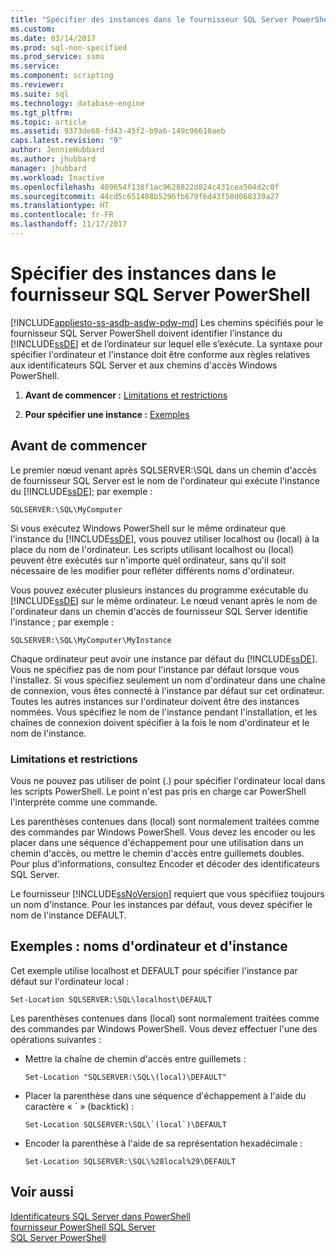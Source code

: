```yaml
---
title: "Spécifier des instances dans le fournisseur SQL Server PowerShell | Microsoft Docs"
ms.custom: 
ms.date: 03/14/2017
ms.prod: sql-non-specified
ms.prod_service: ssms
ms.service: 
ms.component: scripting
ms.reviewer: 
ms.suite: sql
ms.technology: database-engine
ms.tgt_pltfrm: 
ms.topic: article
ms.assetid: 9373de68-fd43-45f2-b9a6-149c96610aeb
caps.latest.revision: "9"
author: JennieHubbard
ms.author: jhubbard
manager: jhubbard
ms.workload: Inactive
ms.openlocfilehash: 409654f138f1ac9628822d824c431cea504d2c0f
ms.sourcegitcommit: 44cd5c651488b5296fb679f6d43f50d068339a27
ms.translationtype: HT
ms.contentlocale: fr-FR
ms.lasthandoff: 11/17/2017
---
```

# <a name="specify-instances-in-the-sql-server-powershell-provider"></a>Spécifier des instances dans le fournisseur SQL Server PowerShell
[!INCLUDE[appliesto-ss-asdb-asdw-pdw-md](../../includes/appliesto-ss-asdb-asdw-pdw-md.md)] Les chemins spécifiés pour le fournisseur SQL Server PowerShell doivent identifier l’instance du [!INCLUDE[ssDE](../../includes/ssde-md.md)] et de l’ordinateur sur lequel elle s’exécute. La syntaxe pour spécifier l'ordinateur et l'instance doit être conforme aux règles relatives aux identificateurs SQL Server et aux chemins d'accès Windows PowerShell.  
  
1.  **Avant de commencer :**  [Limitations et restrictions](#LimitationsRestrictions)  
  
2.  **Pour spécifier une instance :**  [Exemples](#Examples)  
  
## <a name="before-you-begin"></a>Avant de commencer  
 Le premier nœud venant après SQLSERVER:\SQL dans un chemin d'accès de fournisseur SQL Server est le nom de l'ordinateur qui exécute l'instance du [!INCLUDE[ssDE](../../includes/ssde-md.md)]; par exemple :  
  
```  
SQLSERVER:\SQL\MyComputer  
```  
  
 Si vous exécutez Windows PowerShell sur le même ordinateur que l'instance du [!INCLUDE[ssDE](../../includes/ssde-md.md)], vous pouvez utiliser localhost ou (local) à la place du nom de l'ordinateur. Les scripts utilisant localhost ou (local) peuvent être exécutés sur n'importe quel ordinateur, sans qu'il soit nécessaire de les modifier pour refléter différents noms d'ordinateur.  
  
 Vous pouvez exécuter plusieurs instances du programme exécutable du [!INCLUDE[ssDE](../../includes/ssde-md.md)] sur le même ordinateur. Le nœud venant après le nom de l'ordinateur dans un chemin d'accès de fournisseur SQL Server identifie l'instance ; par exemple :  
  
```  
SQLSERVER:\SQL\MyComputer\MyInstance  
```  
  
 Chaque ordinateur peut avoir une instance par défaut du [!INCLUDE[ssDE](../../includes/ssde-md.md)]. Vous ne spécifiez pas de nom pour l'instance par défaut lorsque vous l'installez. Si vous spécifiez seulement un nom d'ordinateur dans une chaîne de connexion, vous êtes connecté à l'instance par défaut sur cet ordinateur. Toutes les autres instances sur l'ordinateur doivent être des instances nommées. Vous spécifiez le nom de l'instance pendant l'installation, et les chaînes de connexion doivent spécifier à la fois le nom d'ordinateur et le nom de l'instance.  
  
###  <a name="LimitationsRestrictions"></a> Limitations et restrictions  
 Vous ne pouvez pas utiliser de point (.) pour spécifier l'ordinateur local dans les scripts PowerShell. Le point n'est pas pris en charge car PowerShell l'interprète comme une commande.  
  
 Les parenthèses contenues dans (local) sont normalement traitées comme des commandes par Windows PowerShell. Vous devez les encoder ou les placer dans une séquence d'échappement pour une utilisation dans un chemin d'accès, ou mettre le chemin d'accès entre guillemets doubles. Pour plus d'informations, consultez Encoder et décoder des identificateurs SQL Server.  
  
 Le fournisseur [!INCLUDE[ssNoVersion](../../includes/ssnoversion-md.md)] requiert que vous spécifiiez toujours un nom d'instance. Pour les instances par défaut, vous devez spécifier le nom de l'instance DEFAULT.  
  
##  <a name="Examples"></a> Exemples : noms d'ordinateur et d'instance  
 Cet exemple utilise localhost et DEFAULT pour spécifier l'instance par défaut sur l'ordinateur local :  
  
```  
Set-Location SQLSERVER:\SQL\localhost\DEFAULT   
```  
  
 Les parenthèses contenues dans (local) sont normalement traitées comme des commandes par Windows PowerShell. Vous devez effectuer l'une des opérations suivantes :  
  
-   Mettre la chaîne de chemin d'accès entre guillemets :  
  
    ```  
    Set-Location "SQLSERVER:\SQL\(local)\DEFAULT"  
    ```  
  
-   Placer la parenthèse dans une séquence d'échappement à l'aide du caractère « ` » (backtick) :  
  
    ```  
    Set-Location SQLSERVER:\SQL\`(local`)\DEFAULT  
    ```  
  
-   Encoder la parenthèse à l'aide de sa représentation hexadécimale :  
  
    ```  
    Set-Location SQLSERVER:\SQL\%28local%29\DEFAULT  
    ```  
  
## <a name="see-also"></a>Voir aussi  
 [Identificateurs SQL Server dans PowerShell](../../relational-databases/scripting/sql-server-identifiers-in-powershell.md)   
 [fournisseur PowerShell SQL Server](../../relational-databases/scripting/sql-server-powershell-provider.md)   
 [SQL Server PowerShell](../../relational-databases/scripting/sql-server-powershell.md)  
  
  
